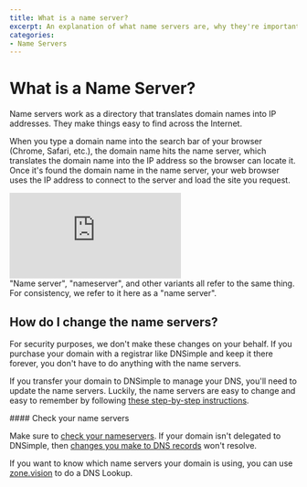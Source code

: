 ```yaml
---
title: What is a name server?
excerpt: An explanation of what name servers are, why they're important, and how to set them up.
categories:
- Name Servers
---
```


# What is a Name Server?

Name servers work as a directory that translates domain names into IP addresses. They make things easy to find across the Internet.

When you type a domain name into the search bar of your browser (Chrome, Safari, etc.), the domain name hits the name server, which translates the domain name into the IP address so the browser can locate it. Once it's found the domain name in the name server, your web browser uses the IP address to connect to the server and load the site you request.

<div class="mb4 aspect-ratio aspect-ratio--16x9 z-0">
  <iframe loading="lazy" src="https://www.youtube.com/embed/2WdF1zT01HY" class="aspect-ratio--object" frameborder="0" allow="accelerometer; autoplay; clipboard-write; encrypted-media; gyroscope; picture-in-picture" allowfullscreen></iframe>
</div>

<info>
"Name server", "nameserver", and other variants all refer to the same thing. For consistency, we refer to it here as a "name server".
</info>

## How do I change the name servers?

For security purposes, we don't make these changes on your behalf. If you purchase your domain with a registrar like DNSimple and keep it there forever, you don't have to do anything with the name servers.

If you transfer your domain to DNSimple to manage your DNS, you'll need to update the name servers. Luckily, the name servers are easy to change and easy to remember by following [these step-by-step instructions](/articles/delegating-dnsimple-registered/).

<note>
#### Check your name servers

Make sure to [check your nameservers](/articles/pointing-domain-to-dnsimple/). If your domain isn't delegated to DNSimple, then [changes you make to DNS records](/articles/record-editor/) won't resolve.

If you want to know which name servers your domain is using, you can use [zone.vision](https://zone.vision/#/) to do a DNS Lookup.
</note>
